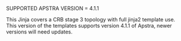 SUPPORTED APSTRA VERSION = 4.1.1

This Jinja covers a CRB stage 3 topology with full jinja2 template use.  
This version of the templates supports version 4.1.1 of Apstra, newer versions will need updates.
